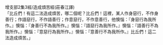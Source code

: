 增支部2集3經/造成煩苦經(莊春江譯)  
「比丘們！有這二法造成煩苦，哪二個呢？比丘們！這裡，某人作身惡行，不作身善行；作語惡行，不作語善行；作意惡行，不作意善行，他懊惱：『身惡行為我所作。』懊惱：『身善行不為我所作。』懊惱：『語惡行為我所作。』懊惱：『語善行不為我所作。』懊惱：『意惡行為我所作。』懊惱：『意善行不為我所作。』比丘們！這二法造成煩苦。」  
  
  
